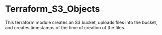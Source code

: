 # Terraform_S3_Objects
This terraform module creates an S3 bucket, uploads files into the bucket, and creates timestamps of the time of creation of the files.
